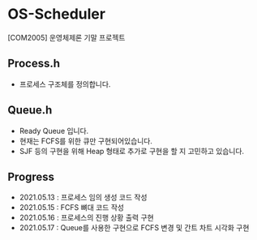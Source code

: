 # OS-Scheduler
[COM2005] 운영체제론 기말 프로젝트

## Process.h	
 - 프로세스 구조체를 정의합니다.

## Queue.h
- Ready Queue 입니다.
- 현재는 FCFS를 위한 큐만 구현되어있습니다.
- SJF 등의 구현을 위해 Heap 형태로 추가로 구현을 할 지 고민하고 있습니다.

## Progress
  - 2021.05.13 : 프로세스 임의 생성 코드 작성
  - 2021.05.15 : FCFS 뼈대 코드 작성
  - 2021.05.16 : 프로세스의 진행 상황 출력 구현
  - 2021.05.17 : Queue를 사용한 구현으로 FCFS 변경 및 간트 차트 시각화 구현
